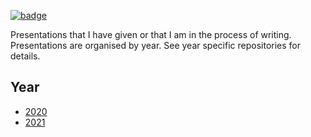 
[![badge](https://img.shields.io/badge/Develop-Presentations-blue.svg)](https://mybinder.org/v2/gh/seabbs/presentations/master?urlpath=rstudio)

Presentations that I have given or that I am in the process of writing. Presentations are organised by year. See year specific repositories for details.

## Year

- [2020](https://www.samabbott.co.uk/presentations/2020/)
- [2021](https://www.samabbott.co.uk/presentations/2021)

